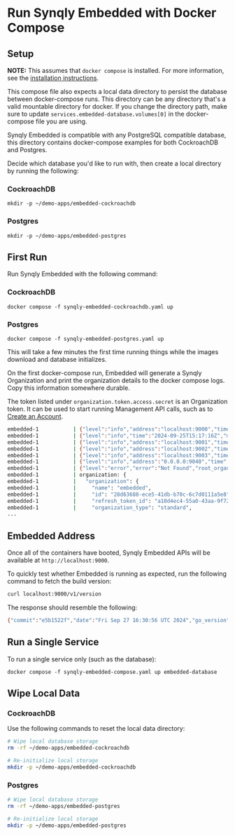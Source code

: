 # Run Synqly Embedded with Docker Compose

## Setup

**NOTE:** This assumes that `docker compose` is installed. For more information, see the [installation instructions](https://docs.docker.com/compose/install/).

This compose file also expects a local data directory to persist the database between docker-compose runs.
This directory can be any directory that's a valid mountable directory for docker.
If you change the directory path, make sure to update
`services.embedded-database.volumes[0]` in the docker-compose file you are using.

Synqly Embedded is compatible with any PostgreSQL compatible database, this
directory contains docker-compose examples for both CockroachDB and Postgres.

Decide which database you'd like to run with, then create a local directory by running the following:

### CockroachDB
```
mkdir -p ~/demo-apps/embedded-cockroachdb
```

### Postgres
```
mkdir -p ~/demo-apps/embedded-postgres
```

## First Run

Run Synqly Embedded with the following command:

### CockroachDB

```shell
docker compose -f synqly-embedded-cockroachdb.yaml up
```

### Postgres

```shell
docker compose -f synqly-embedded-postgres.yaml up
```

This will take a few minutes the first time running things while the images
download and database initializes.

On the first docker-compose run, Embedded will generate a Synqly Organization and
print the organization details to the docker compose logs. Copy this information
somewhere durable. 

The token listed under `organization.token.access.secret` is an
Organization token. It can be used to start running Management API calls, such 
as to [Create an Account](https://docs.synqly.com/reference/accounts_create).

```bash
embedded-1           | {"level":"info","address":"localhost:9000","time":"2024-09-25T15:17:15Z","message":"starting management"}
embedded-1           | {"level":"info","time":"2024-09-25T15:17:16Z","message":"status pods: [http://localhost:9002], http://."}
embedded-1           | {"level":"info","address":"localhost:9001","time":"2024-09-25T15:17:16Z","message":"starting engine"}
embedded-1           | {"level":"info","address":"localhost:9002","time":"2024-09-25T15:17:16Z","message":"starting status"}
embedded-1           | {"level":"info","address":"localhost:9003","time":"2024-09-25T15:17:16Z","message":"starting hooks"}
embedded-1           | {"level":"info","address":"0.0.0.0:9040","time":"2024-09-25T15:17:16Z","message":"starting gateway"}
embedded-1           | {"level":"error","error":"Not Found","root_organization":"6f4afac8-44ff-40ee-80b7-c27cd16e5e8d","organization":"embedded","time":"2024-09-25T15:17:17Z","message":"find organization failed"}
embedded-1           | organization: {
embedded-1           |   "organization": {
embedded-1           |     "name": "embedded",
embedded-1           |     "id": "28d63688-ece5-41db-b70c-6c7d0111a5e8",
embedded-1           |     "refresh_token_id": "a10d4ec4-55a0-43aa-9f72-a4b5cb017958",
embedded-1           |     "organization_type": "standard",
...
```

## Embedded Address

Once all of the containers have booted, Synqly Embedded APIs will be available
at `http://localhost:9000`. 

To quickly test whether Embedded is running as expected, run the following command
to fetch the build version:
```bash
curl localhost:9000/v1/version
```

The response should resemble the following:
```bash
{"commit":"e5b1522f","date":"Fri Sep 27 16:30:56 UTC 2024","go_version":"go version go1.22.7 linux/amd64","version":"20240927.1629.01-e5b1522"}%
```

## Run a Single Service

To run a single service only (such as the database):

```shell
docker compose -f synqly-embedded-compose.yaml up embedded-database
```

## Wipe Local Data

### CockroachDB

Use the following commands to reset the local data directory:
```bash
# Wipe local database storage
rm -rf ~/demo-apps/embedded-cockroachdb

# Re-initialize local storage
mkdir -p ~/demo-apps/embedded-cockroachdb
```

### Postgres

```bash
# Wipe local database storage
rm -rf ~/demo-apps/embedded-postgres

# Re-initialize local storage
mkdir -p ~/demo-apps/embedded-postgres
```